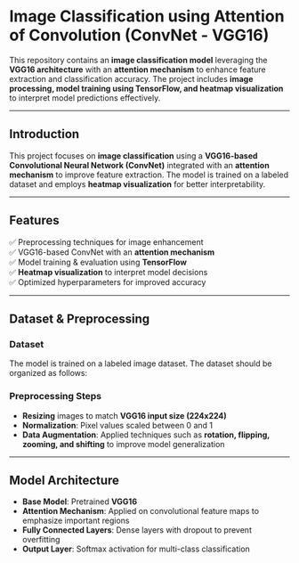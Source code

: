 # **Image Classification using Attention of Convolution (ConvNet - VGG16)**

This repository contains an **image classification model** leveraging the **VGG16 architecture** with an **attention mechanism** to enhance feature extraction and classification accuracy. The project includes **image processing, model training using TensorFlow, and heatmap visualization** to interpret model predictions effectively.

---

## **Introduction**
This project focuses on **image classification** using a **VGG16-based Convolutional Neural Network (ConvNet)** integrated with an **attention mechanism** to improve feature extraction. The model is trained on a labeled dataset and employs **heatmap visualization** for better interpretability.

---

## **Features**
✅ Preprocessing techniques for image enhancement  
✅ VGG16-based ConvNet with an **attention mechanism**  
✅ Model training & evaluation using **TensorFlow**  
✅ **Heatmap visualization** to interpret model decisions  
✅ Optimized hyperparameters for improved accuracy  

---

## **Dataset & Preprocessing**
### **Dataset**
The model is trained on a labeled image dataset. The dataset should be organized as follows:

### **Preprocessing Steps**
- **Resizing** images to match **VGG16 input size (224x224)**
- **Normalization**: Pixel values scaled between 0 and 1  
- **Data Augmentation**: Applied techniques such as **rotation, flipping, zooming, and shifting** to improve model generalization  

---

## **Model Architecture**
- **Base Model**: Pretrained **VGG16**
- **Attention Mechanism**: Applied on convolutional feature maps to emphasize important regions
- **Fully Connected Layers**: Dense layers with dropout to prevent overfitting
- **Output Layer**: Softmax activation for multi-class classification

